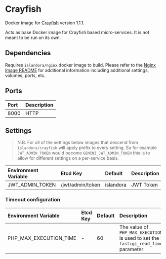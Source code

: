 # Crayfish

Docker image for [Crayfish] version 1.1.1.

Acts as base Docker image for Crayfish based micro-services. It is not meant to
be run on its own.

## Dependencies

Requires `islandora/nginx` docker image to build. Please refer to the
[Nginx Image README](../nginx/README.md) for additional information including
additional settings, volumes, ports, etc.

## Ports

| Port | Description |
| :--- | :---------- |
| 8000 | HTTP        |

## Settings

> N.B. For all of the settings below images that descend from
> ``islandora/crayfish`` will apply prefix to every setting. So for example
> `JWT_ADMIN_TOKEN` would become `GEMINI_JWT_ADMIN_TOKEN` this is to allow for
> different settings on a per-service basis.

| Environment Variable | Etcd Key         | Default   | Description |
| :------------------- | :--------------- | :-------- | :---------- |
| JWT_ADMIN_TOKEN      | /jwt/admin/token | islandora | JWT Token   |

### Timeout configuration

| Environment Variable    | Etcd Key                 | Default           | Description                                                                                       |
| :---------------------- | :----------------------- | :---------------- | :------------------------------------------------------------------------------------------------ |
| PHP_MAX_EXECUTION_TIME  | -                        | 60                | The value of `PHP_MAX_EXECUTION_TIME` is used to set the Nginx `fastcgi_read_timeout` parameter   |

[Crayfish]: https://github.com/Islandora/Crayfish/tree/main
